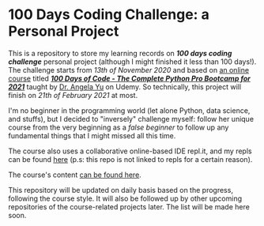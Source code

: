 # 100 Days Coding Challenge: a Personal Project #
 This is a repository to store my learning records on ***100 days coding challenge*** personal project (although I might finished it less than 100 days!). The challenge starts from *13th of November 2020* and based on [an online course](https://100daysofpython.dev/ "100 days of python") titled [***100 Days of Code - The Complete Python Pro Bootcamp for 2021***](https://www.udemy.com/course/100-days-of-code/ "100 days of python 2021") taught by <a href="https://github.com/angelabauer">Dr. Angela Yu</a> on Udemy. So technically, this project will finish on *21th of February 2021* at most.
 
 I'm no beginner in the programming world (let alone Python, data science, and stuffs), but I decided to "inversely" challenge myself: follow her unique course from the very beginning as a <i>false beginner</i> to follow up any fundamental things that I might missed all this time.

The course also uses a collaborative online-based IDE repl.it, and my repls can be found <a href="https://repl.it/@anggibudik">here</a> (p.s: this repo is not linked to repls for a certain reason).

The course's content [can be found here](https://github.com/appbrewery/100-days-of-python).

This repository will be updated on daily basis based on the progress, following the course style.
It will also be followed up by other upcoming repositories of the course-related projects later. The list will be made here soon.
